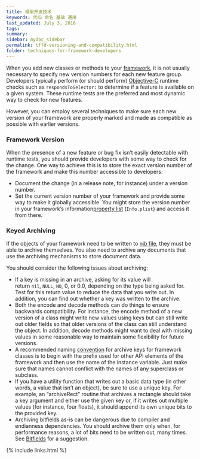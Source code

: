 ```yaml
---
title: 框架开发技术
keywords: 代码 命名 基础 通用
last_updated: July 3, 2016
tags:
summary:
sidebar: mydoc_sidebar
permalink: tffd-versioning-and-compatibility.html
folder: techniques-for-framework-developers
---
```




When you add new classes or methods to your [framework](undefined), it is not usually necessary to specify new version numbers for each new feature group. Developers typically perform (or should perform) [Objective-C](undefined) runtime checks such as `respondsToSelector:` to determine if a feature is available on a given system. These runtime tests are the preferred and most dynamic way to check for new features.

However, you can employ several techniques to make sure each new version of your framework are properly marked and made as compatible as possible with earlier versions.

### Framework Version

When the presence of a new feature or bug fix isn’t easily detectable with runtime tests, you should provide developers with some way to check for the change. One way to achieve this is to store the exact version number of the framework and make this number accessible to developers:

- Document the change (in a release note, for instance) under a version number.
- Set the current version number of your framework and provide some way to make it globally accessible. You might store the version number in your framework’s information[property list](undefined) (`Info.plist`) and access it from there.

### Keyed Archiving

If the objects of your framework need to be written to [nib file](undefined), they must be able to archive themselves. You also need to archive any documents that use the archiving mechanisms to store document data.

You should consider the following issues about archiving:

- If a key is missing in an archive, asking for its value will return `nil`, `NULL`, `NO`, 0, or 0.0, depending on the type being asked for. Test for this return value to reduce the data that you write out. In addition, you can find out whether a key was written to the archive.
- Both the encode and decode methods can do things to ensure backwards compatibility. For instance, the encode method of a new version of a class might write new values using keys but can still write out older fields so that older versions of the class can still understand the object. In addition, decode methods might want to deal with missing values in some reasonable way to maintain some flexibility for future versions.
- A recommended naming [convention](undefined) for archive keys for framework classes is to begin with the prefix used for other API elements of the framework and then use the name of the instance variable. Just make sure that names cannot conflict with the names of any superclass or subclass.
- If you have a utility function that writes out a basic data type (in other words, a value that isn’t an object), be sure to use a unique key. For example, an “archiveRect” routine that archives a rectangle should take a key argument and either use the given key or, if it writes out multiple values (for instance, four floats), it should append its own unique bits to the provided key.
- Archiving bitfields as-is can be dangerous due to compiler and endianness dependencies. You should archive them only when, for performance reasons, a lot of bits need to be written out, many times. See [Bitfields](https://developer.apple.com/library/content/documentation/Cocoa/Conceptual/CodingGuidelines/Articles/FrameworkImpl.html#//apple_ref/doc/uid/20001286-1005950) for a suggestion.

{% include links.html %}
